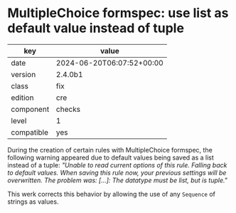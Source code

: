 [//]: # (werk v2)
# MultipleChoice formspec: use list as default value instead of tuple

key        | value
---------- | ---
date       | 2024-06-20T06:07:52+00:00
version    | 2.4.0b1
class      | fix
edition    | cre
component  | checks
level      | 1
compatible | yes

During the creation of certain rules with MultipleChoice formspec,
the following warning appeared due to default values being saved as a list instead of a tuple:
_"Unable to read current options of this rule. Falling back to default values. When saving this rule now, your previous settings will be overwritten. The problem was: [...]: The datatype must be list, but is tuple."_

This werk corrects this behavior by allowing the use of any `Sequence` of strings as values.
